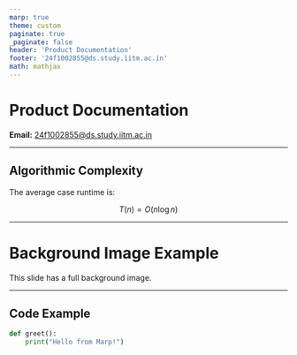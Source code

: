 ```yaml
---
marp: true
theme: custom
paginate: true
_paginate: false
header: 'Product Documentation'
footer: '24f1002855@ds.study.iitm.ac.in'
math: mathjax
---
```


<!-- _class: lead -->
# Product Documentation

**Email:** 24f1002855@ds.study.iitm.ac.in

---

## Algorithmic Complexity

The average case runtime is:

$$
T(n) = O(n \log n)
$$

---

<!-- _backgroundImage: url('https://picsum.photos/1600/900') -->
# Background Image Example

This slide has a full background image.

---

## Code Example

```python
def greet():
    print("Hello from Marp!")
